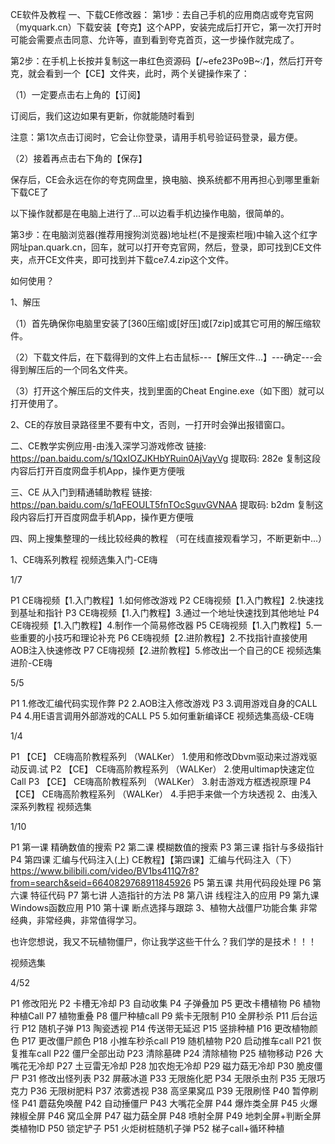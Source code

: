 CE软件及教程
一、下载CE修改器：
  第1步：去自己手机的应用商店或夸克官网（myquark.cn）下载安装【夸克】这个APP，安装完成后打开它，第一次打开时可能会需要点击同意、允许等，直到看到夸克首页，这一步操作就完成了。



  第2步：在手机上长按并复制这一串红色资源码【/~efe23Po9B~:/】，然后打开夸克，就会看到一个【CE】文件夹，此时，两个关键操作来了：

（1）一定要点击右上角的【订阅】

订阅后，我们这边如果有更新，你就能随时看到

注意：第1次点击订阅时，它会让你登录，请用手机号验证码登录，最方便。

（2）接着再点击右下角的【保存】

保存后，CE会永远在你的夸克网盘里，换电脑、换系统都不用再担心到哪里重新下载CE了



以下操作就都是在电脑上进行了...可以边看手机边操作电脑，很简单的。



  第3步：在电脑浏览器(推荐用搜狗浏览器)地址栏(不是搜索栏哦)中输入这个红字网址pan.quark.cn，回车，就可以打开夸克官网，然后，登录，即可找到CE文件夹，点开CE文件夹，即可找到并下载ce7.4.zip这个文件。



如何使用？

1、解压

（1）首先确保你电脑里安装了[360压缩]或[好压]或[7zip]或其它可用的解压缩软件。

（2）下载文件后，在下载得到的文件上右击鼠标---【解压文件...】---确定---会得到解压后的一个同名文件夹。

（3）打开这个解压后的文件夹，找到里面的Cheat Engine.exe（如下图）就可以打开使用了。




2、CE的存放目录路径里不要有中文，否则，一打开时会弹出报错窗口。



二、CE教学实例应用-由浅入深学习游戏修改
链接: https://pan.baidu.com/s/1QxIOZJKHbYRuin0AjVayVg 提取码: 282e 复制这段内容后打开百度网盘手机App，操作更方便哦



三、CE 从入门到精通辅助教程
链接: https://pan.baidu.com/s/1qFEOULT5fnTOcSguvGVNAA 提取码: b2dm 复制这段内容后打开百度网盘手机App，操作更方便哦



四、网上搜集整理的一线比较经典的教程
（可在线直接观看学习，不断更新中...）

1、CE嗨系列教程
视频选集入门-CE嗨

1/7

P1 CE嗨视频【1.入门教程】1.如何修改游戏
P2 CE嗨视频【1.入门教程】2.快速找到基址和指针
P3 CE嗨视频【1.入门教程】3.通过一个地址快速找到其他地址
P4 CE嗨视频【1.入门教程】4.制作一个简易修改器
P5 CE嗨视频【1.入门教程】5.一些重要的小技巧和理论补充
P6 CE嗨视频【2.进阶教程】2.不找指针直接使用AOB注入快速修改
P7 CE嗨视频【2.进阶教程】5.修改出一个自己的CE
视频选集进阶-CE嗨

5/5

P1 1.修改汇编代码实现作弊
P2 2.AOB注入修改游戏
P3 3.调用游戏自身的CALL
P4 4.用E语言调用外部游戏的CALL
P5 5.如何重新编译CE
视频选集高级-CE嗨

1/4

P1 【CE】 CE嗨高阶教程系列 （WALKer） 1.使用和修改Dbvm驱动来过游戏驱动反调.试
P2 【CE】 CE嗨高阶教程系列 （WALKer） 2.使用ultimap快速定位Call
P3 【CE】 CE嗨高阶教程系列 （WALKer） 3.射击游戏方框透视原理
P4 【CE】 CE嗨高阶教程系列 （WALKer） 4.手把手来做一个方块透视
2、由浅入深系列教程
视频选集

1/10

P1 第一课 精确数值的搜索
P2 第二课 模糊数值的搜索
P3 第三课 指针与多级指针
P4 第四课 汇编与代码注入(上)
CE教程】【第四课】汇编与代码注入（下）https://www.bilibili.com/video/BV1bs411Q7r8?from=search&seid=6640829768911845926
P5 第五课 共用代码段处理
P6 第六课 特征代码
P7 第七讲 人造指针的方法
P8 第八讲 线程注入的应用
P9 第九课 Windows函数应用
P10 第十课 断点选择与跟踪
3、植物大战僵尸功能合集
非常经典，非常经典，非常值得学习。

也许您想说，我又不玩植物僵尸，你让我学这些干什么？我们学的是技术！！！

视频选集

4/52

P1 修改阳光
P2 卡槽无冷却
P3 自动收集
P4 子弹叠加
P5 更改卡槽植物
P6 植物种植Call
P7 植物重叠
P8 僵尸种植call
P9 紫卡无限制
P10 全屏秒杀
P11 后台运行
P12 随机子弹
P13 陶瓷透视
P14 传送带无延迟
P15 竖排种植
P16 更改植物颜色
P17 更改僵尸颜色
P18 小推车秒杀call
P19 随机植物
P20 启动推车call
P21 恢复推车call
P22 僵尸全部出动
P23 清除墓碑
P24 清除植物
P25 植物移动
P26 大嘴花无冷却
P27 土豆雷无冷却
P28 加农炮无冷却
P29 磁力菇无冷却
P30 脆皮僵尸
P31 修改出怪列表
P32 屏蔽冰道
P33 无限施化肥
P34 无限杀虫剂
P35 无限巧克力
P36 无限树肥料
P37 浓雾透视
P38 高坚果窝瓜
P39 无限刷怪
P40 暂停刷怪
P41 蘑菇免唤醒
P42 自动捶僵尸
P43 大嘴花全屏
P44 爆炸类全屏
P45 火爆辣椒全屏
P46 窝瓜全屏
P47 磁力菇全屏
P48 喷射全屏
P49 地刺全屏+判断全屏类植物ID
P50 锁定铲子
P51 火炬树桩随机子弹
P52 梯子call+循环种植
